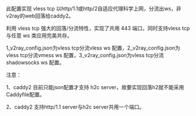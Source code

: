 此配置实现 vless tcp 以http/1.1或http/2自适应代理科学上网，分流出ws，非v2ray的web回落给caddy2。

利用 vless tcp 强大的回落/分流特性，实现了共用 443 端口，同时支持vless tcp与任意 ws 类应用完美共存。

1_v2ray_config.json为vless tcp分流vless ws 配置，2_v2ray_config.json为vless tcp分流vmess ws 配置，3_v2ray_config.json为vless tcp分流shadowsocks ws 配置。

注意：

1、caddy2 目前只能json配置才支持 h2c server，故要实现回落h2就不能采用Caddyfile配置。

2、caddy2 支持http/1.1 server与h2c server共用一个端口。
